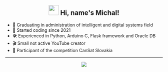 <h2 align="center"><img src="https://cdn3.emoji.gg/emojis/2811-duckyflippers.gif" height="32px"> Hi, name's Michal!</h2>

- 📖 Graduating in administration of intelligent and digital systems field
- 👶 Started coding since 2021
- 🛠 Experienced in Python, Arduino C, Flask framework and Oracle DB
- 🎬 Small not active YouTube creator
- 🚀 Participant of the competition CanSat Slovakia 
-------

<p align="center">
    <img align="center" src="https://github-readme-stats.vercel.app/api?username=TNejk" />
</p>
